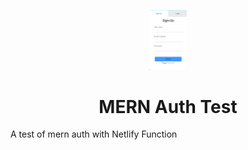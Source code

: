 <p align="center">
  <a href="https://www.linkedin.com/in/cyril-marcus/">
    <img alt="Auth" src="src/img/Screenshot.png" width="60" />
  </a>
</p>
<h1 align="center">
  MERN Auth Test
</h1>

<p align="justify">
  A test of mern auth with Netlify Function
</p>
